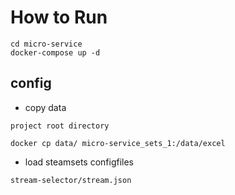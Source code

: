 # How to Run

```code
cd micro-service
docker-compose up -d
```

## config

* copy data

```code
project root directory

docker cp data/ micro-service_sets_1:/data/excel
```

* load steamsets configfiles

```code
stream-selector/stream.json
```